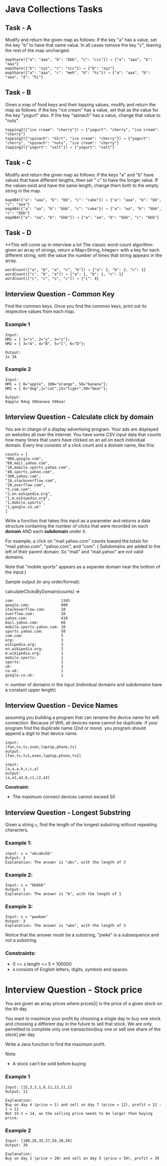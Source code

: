# Java Collections Tasks

## Task - A

Modify and return the given map as follows: if the key "a" has a value, set the key "b" to have that same value. In all
cases remove the key "c", leaving the rest of the map unchanged.

```text
mapShare({"a": "aaa", "b": "bbb", "c": "ccc"}) → {"a": "aaa", "b": "aaa"}
mapShare({"b": "xyz", "c": "ccc"}) → {"b": "xyz"}
mapShare({"a": "aaa", "c": "meh", "d": "hi"}) → {"a": "aaa", "b": "aaa", "d": "hi"}
```

## Task - B

Given a map of food keys and their topping values, modify and return the map as follows: if the key "ice cream" has a
value, set that as the value for the key "yogurt" also. If the key "spinach" has a value, change that value to "nuts".

```text
topping2({"ice cream": "cherry"}) → {"yogurt": "cherry", "ice cream": "cherry"}
topping2({"spinach": "dirt", "ice cream": "cherry"}) → {"yogurt": "cherry", "spinach": "nuts", "ice cream": "cherry"}
topping2({"yogurt": "salt"}) → {"yogurt": "salt"}
```

## Task - C

Modify and return the given map as follows: if the keys "a" and "b" have values that have different lengths, then set "
c" to have the longer value. If the values exist and have the same length, change them both to the empty string in the
map.

```text
mapAB4({"a": "aaa", "b": "bb", "c": "cake"}) → {"a": "aaa", "b": "bb", "c": "aaa"}
mapAB4({"a": "aa", "b": "bbb", "c": "cake"}) → {"a": "aa", "b": "bbb", "c": "bbb"}
mapAB4({"a": "aa", "b": "bbb"}) → {"a": "aa", "b": "bbb", "c": "bbb"}
```

## Task - D
**This will come up in interview a lot
The classic word-count algorithm: given an array of strings, return a Map<String, Integer> with a key for each different
string, with the value the number of times that string appears in the array.

```text
wordCount(["a", "b", "a", "c", "b"]) → {"a": 2, "b": 2, "c": 1}
wordCount(["c", "b", "a"]) → {"a": 1, "b": 1, "c": 1}
wordCount(["c", "c", "c", "c"]) → {"c": 4}
```

## Interview Question - Common Key

Find the common keys. Once you find the common keys, print out its respective values from each map.

### Example 1 
```text
Input: 
HM1 = { 1="x", 2="y", 3="z"};
HM2 = { 3="A", 4="B", 5="C", 6="D"};

Output:
3z 3A
```

### Example 2
```text
Input:
HM1 = { 0="apple", 100="orange", 50="banana"};
HM2 = { 0="dog",1="cat",15="tiger",50="bear"};

Output:
0apple 0dog 50banana 50bear
```

## Interview Question - Calculate click by domain

You are in charge of a display advertising program. Your ads are displayed on websites all over the
internet. You have some CSV input data that counts how many times that users have clicked on an ad
on each individual domain. Every line consists of a click count and a domain name, like this:

```text
counts = [ 
"900,google.com",
"60,mail.yahoo.com",
"10,mobile.sports.yahoo.com",
"40,sports.yahoo.com",
"300,yahoo.com",
"10,stackoverflow.com",
"20,overflow.com",
"5,com.com",
"2,en.wikipedia.org",
"1,m.wikipedia.org",
"1,mobile.sports",
"1,google.co.uk"
]
```

Write a function that takes this input as a parameter and returns a data structure containing the
number of clicks that were recorded on each **domain** AND each **subdomain** under it. 

For example, a click on "mail.yahoo.com" counts toward the totals for "mail.yahoo.com", "yahoo.com", and "com". (
Subdomains are added to the left of their parent domain. So "mail" and "mail.yahoo" are not valid
domains. 

Note that "mobile.sports" appears as a separate domain near the bottom of the input.)

Sample output (in any order/format):

calculateClicksByDomain(counts) =>

```text
com:                     1345 
google.com:              900 
stackoverflow.com:       10 
overflow.com:            20 
yahoo.com:               410 
mail.yahoo.com:          60 
mobile.sports.yahoo.com: 10
sports.yahoo.com:        50 
com.com:                 5 
org:                     3 
wikipedia.org:           3 
en.wikipedia.org:        2 
m.wikipedia.org:         1 
mobile.sports:           1 
sports:                  1 
uk:                      1 
co.uk:                   1 
google.co.uk:            1
```

n: number of domains in the input
(individual domains and subdomains have a constant upper length)

## Interview Question - Device Names

assuming you building a program that can rename the device name for wifi connection. Because of Wifi, all devices name
cannot be duplicate.
if your program find the duplicate name (2nd or more). you program should append a digit to that device name.

```text
input:
[fan,tv,tv,oven,laptop,phone,tv]
output:
[fan,tv,tv1,oven,laptop,phone,tv2]

input:
[a,a,a,b,c,c,a]
output:
[a,a1,a2,b,c1,c2,a3]
```

**Constraint:**

- The maximum connect devices cannot exceed 50

## Interview Question - Longest Substring

Given a string `s`, find the length of the longest substring without repeating characters.

### Example 1:
```text
input: s = "abcabcbb"
Output: 3
Explanation: The answer is "abc", with the length of 3
```

### Example 2:
```text
Input: s = "bbbbb"
Output: 1
Explanation: The answer is "b", with the length of 1
```

### Example 3:
```text
Input: s = "pwwkew"
Output: 3
Explanation: The answer is "wke", with the length of 3
```

Notice that the answer mush be a substring, "pwke" is a subsequence and not a substring.

### Constraints:
- 0 <= s.length <= 5 * 100000
- s consists of English letters, digits, symbols and spaces.

# Interview Question - Stock price

You are given an array prices where prices[i] is the price of a given stock on the ith day.

You want to maximize your profit by choosing a single day to buy one stock and choosing a different day in the future to
sell that stock. We are only permitted to complete only one transaction(buy one or sell one share of the stock) per day.

Write a Java function to find the maximum profit.

Note:
- A stock can't be sold before buying

### Example 1
```text
Input: [15,3,3,1,8,11,12,11,1]
Output: 11

Explanation:
Buy on day 4 (price = 1) and sell on day 7 (price = 12), profit = 12 - 1 = 11
Not 15-1 = 14, as the selling price needs to be larger than buying price.
```

### Example 2
```text
Input: [100,20,35,37,59,30,58]
Output: 39

Explanation:
Buy on day 2 (price = 20) and sell on day 5 (price = 59), profit = 39
```